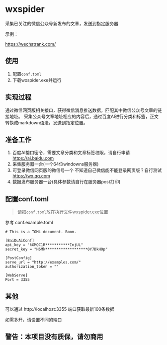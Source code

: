 # wxspider
采集已关注的微信公众号新发布的文章，发送到指定服务器

示例：

https://wechatrank.com/

## 使用

1. 配置`conf.toml`
2. 下载wxspider.exe并运行


## 实现过程

通过微信网页版相关接口，获得微信消息推送数据，匹配其中微信公众号文章的链接地址。
采集公众号文章地址相应的内容后，通过百度AI进行分类和标签，正文转换成markdown语法，发送到指定位置。

## 准备工作

1. 百度AI接口密令，需要文章分类和文章标签权限，请自行申请 https://ai.baidu.com
2. 采集服务器一台(一个64位windowns服务器)
3. 可登录微信网页版的微信号一个     不知道自己微信能不能登录网页版？自行测试 https://wx.qq.com
4. 数据发布服务器一台(具体参数请自行在服务器post打印)


## 配置conf.toml

> 请把`conf.toml`放在执行文件wxspider.exe位置

参考  conf.example.toml

	# This is a TOML document. Boom.

	[BaiDuAiConf]
	api_key = "kGMQC1R***********InjUL"
	secret_key = "H6Mk*******************0Y7DkH0p"

	[PostConfig]
	serve_url = "http://examples.com/"
	authorization_token = ""

	[WebServe]
	Port = 3355
	
## 其他
可以通过 http://localhost:3355 端口获取最新100条数据

如需多开，请设置不同的端口



## 警告：本项目没有质保，请勿商用
